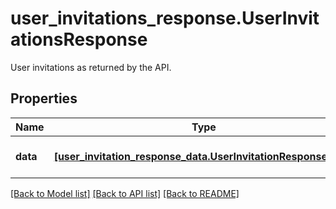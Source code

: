# user_invitations_response.UserInvitationsResponse

User invitations as returned by the API.
## Properties
Name | Type | Description | Notes
------------ | ------------- | ------------- | -------------
**data** | [**[user_invitation_response_data.UserInvitationResponseData]**](UserInvitationResponseData.md) | Array of user invitations. | [optional] 

[[Back to Model list]](README.md#documentation-for-models) [[Back to API list]](README.md#documentation-for-api-endpoints) [[Back to README]](README.md)


